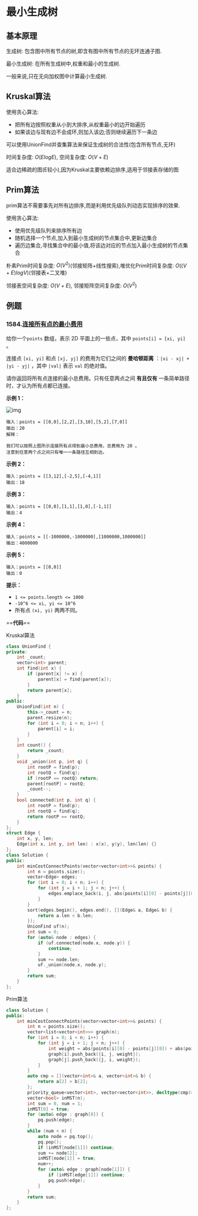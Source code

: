 # 最小生成树

## 基本原理

生成树: 包含图中所有节点的树,即含有图中所有节点的无环连通子图.

最小生成树: 在所有生成树中,权重和最小的生成树.

一般来说,只在无向加权图中计算最小生成树.

## Kruskal算法

使用贪心算法:

- 把所有边按照权重从小到大排序,从权重最小的边开始遍历
- 如果该边与现有边不会成环,则加入该边;否则继续遍历下一条边

可以使用UnionFind并查集算法来保证生成树的合法性(包含所有节点,无环)

时间复杂度: ${O(ElogE)}$, 空间复杂度: ${O(V+E)}$

适合边稀疏的图(E较小),因为Kruskal主要依赖边排序,适用于邻接表存储的图



## Prim算法

prim算法不需要事先对所有边排序,而是利用优先级队列动态实现排序的效果.

使用贪心算法:

- 使用优先级队列来排序所有边
- 随机选择一个节点,加入到最小生成树的节点集合中,更新边集合
- 遍历边集合,寻找集合中的最小值,将该边对应的节点加入最小生成树的节点集合

朴素Prim时间复杂度: ${O(V^2)}$(邻接矩阵+线性搜索),堆优化Prim时间复杂度: ${O((V+E)logV)}$(邻接表+二叉堆)

邻接表空间复杂度: ${O(V+E)}$, 邻接矩阵空间复杂度: ${O(V^2)}$

## 例题

### 1584.[连接所有点的最小费用](https://leetcode.cn/problems/min-cost-to-connect-all-points/description/)

给你一个`points` 数组，表示 2D 平面上的一些点，其中 `points[i] = [xi, yi]` 。

连接点 `[xi, yi]` 和点 `[xj, yj]` 的费用为它们之间的 **曼哈顿距离** ：`|xi - xj| + |yi - yj|` ，其中 `|val|` 表示 `val` 的绝对值。

请你返回将所有点连接的最小总费用。只有任意两点之间 **有且仅有** 一条简单路径时，才认为所有点都已连接。

 

**示例 1：**

![img](https://assets.leetcode.com/uploads/2020/08/26/d.png)

```
输入：points = [[0,0],[2,2],[3,10],[5,2],[7,0]]
输出：20
解释：

我们可以按照上图所示连接所有点得到最小总费用，总费用为 20 。
注意到任意两个点之间只有唯一一条路径互相到达。
```

**示例 2：**

```
输入：points = [[3,12],[-2,5],[-4,1]]
输出：18
```

**示例 3：**

```
输入：points = [[0,0],[1,1],[1,0],[-1,1]]
输出：4
```

**示例 4：**

```
输入：points = [[-1000000,-1000000],[1000000,1000000]]
输出：4000000
```

**示例 5：**

```
输入：points = [[0,0]]
输出：0
```

 

**提示：**

- `1 <= points.length <= 1000`
- `-10^6 <= xi, yi <= 10^6`
- 所有点 `(xi, yi)` 两两不同。



==**代码**==

Kruskal算法

```c++
class UnionFind {
private:
    int _count;
    vector<int> parent;
    int find(int x) {
        if (parent[x] != x) {
            parent[x] = find(parent[x]);
        }
        return parent[x];
    }
public:
    UnionFind(int n) {
        this->_count = n;
        parent.resize(n);
        for (int i = 0; i < n; i++) {
            parent[i] = i;
        }
    }
    int count() {
        return _count;
    }
    void _union(int p, int q) {
        int rootP = find(p);
        int rootQ = find(q);
        if (rootP == rootQ) return;
        parent[rootP] = rootQ;
        _count--;
    }
    bool connected(int p, int q) {
        int rootP = find(p);
        int rootQ = find(q);
        return rootP == rootQ;
    }
};
struct Edge {
    int x, y, len;
    Edge(int x, int y, int len) : x(x), y(y), len(len) {}
};
class Solution {
public:
    int minCostConnectPoints(vector<vector<int>>& points) {
        int n = points.size();
        vector<Edge> edges;
        for (int i = 0; i < n; i++) {
            for (int j = i + 1; j < n; j++) {
                edges.emplace_back(i, j, abs(points[i][0] - points[j][0]) + abs(points[i][1] - points[j][1]));
            }
        }
        sort(edges.begin(), edges.end(), [](Edge& a, Edge& b) {
            return a.len < b.len;
        });
        UnionFind uf(n);
        int sum = 0;
        for (auto& node : edges) {
            if (uf.connected(node.x, node.y)) {
                continue;
            }
            sum += node.len;
            uf._union(node.x, node.y);
        }
        return sum;
    }
};
```

Prim算法

```c++
class Solution {
public:
    int minCostConnectPoints(vector<vector<int>>& points) {
        int n = points.size();
        vector<list<vector<int>>> graph(n);
        for (int i = 0; i < n; i++) {
            for (int j = i + 1; j < n; j++) {
                int weight = abs(points[i][0] - points[j][0]) + abs(points[i][1] - points[j][1]);
                graph[i].push_back({i, j, weight});
                graph[j].push_back({j, i, weight});
            }
        }
        auto cmp = [](vector<int>& a, vector<int>& b) {
            return a[2] > b[2];
        };
        priority_queue<vector<int>, vector<vector<int>>, decltype(cmp)> pq;
        vector<bool> inMST(n);
        int sum = 0, num = 1;
        inMST[0] = true;
        for (auto& edge : graph[0]) {
            pq.push(edge);
        }
        while (num < n) {
            auto node = pq.top();
            pq.pop();
            if (inMST[node[1]]) continue;
            sum += node[2];
            inMST[node[1]] = true;
            num++;
            for (auto& edge : graph[node[1]]) {
                if (inMST[edge[1]]) continue;
                pq.push(edge);
            }
        }
        return sum;
    }
};
```

